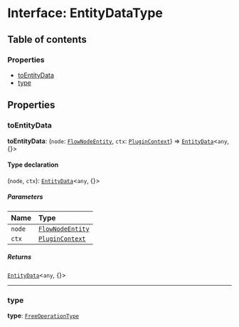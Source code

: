 # Interface: EntityDataType

## Table of contents

### Properties

* [toEntityData](/auto-docs/free-layout-editor/interfaces/EntityDataType.md#toentitydata)
* [type](/auto-docs/free-layout-editor/interfaces/EntityDataType.md#type)

## Properties

### toEntityData

**toEntityData**: (`node`: [`FlowNodeEntity`](/auto-docs/free-layout-editor/classes/FlowNodeEntity-1.md), `ctx`: [`PluginContext`](/auto-docs/free-layout-editor/variables/PluginContext-1.md)) => [`EntityData`](/auto-docs/free-layout-editor/classes/EntityData.md)<`any`, {}>

#### Type declaration

(`node`, `ctx`): [`EntityData`](/auto-docs/free-layout-editor/classes/EntityData.md)<`any`, {}>

##### Parameters

| Name | Type |
| :------ | :------ |
| `node` | [`FlowNodeEntity`](/auto-docs/free-layout-editor/classes/FlowNodeEntity-1.md) |
| `ctx` | [`PluginContext`](/auto-docs/free-layout-editor/variables/PluginContext-1.md) |

##### Returns

[`EntityData`](/auto-docs/free-layout-editor/classes/EntityData.md)<`any`, {}>

***

### type

**type**: [`FreeOperationType`](/auto-docs/free-layout-editor/enums/FreeOperationType.md)
